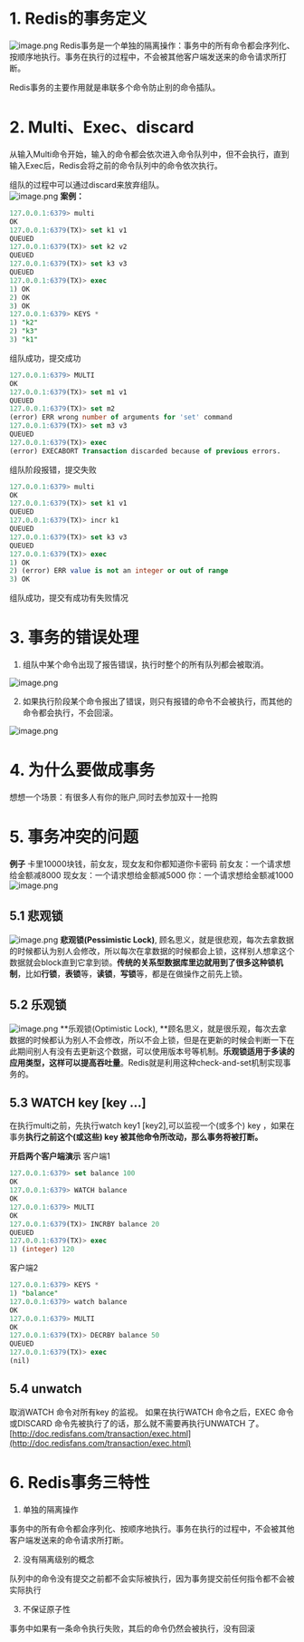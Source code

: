 # 1. Redis的事务定义
![image.png](https://cdn.nlark.com/yuque/0/2022/png/25452040/1645104099891-8255eaf8-b069-40c2-960f-7ac357f4c773.png#clientId=u3c9fde91-a409-4&crop=0&crop=0&crop=1&crop=1&from=paste&height=135&id=ube7eed9c&margin=%5Bobject%20Object%5D&name=image.png&originHeight=135&originWidth=1280&originalType=binary&ratio=1&rotation=0&showTitle=false&size=519455&status=done&style=none&taskId=u703b81b1-1448-40e6-a528-8adcad8a2bb&title=&width=1280)
Redis事务是一个单独的隔离操作：事务中的所有命令都会序列化、按顺序地执行。事务在执行的过程中，不会被其他客户端发送来的命令请求所打断。

Redis事务的主要作用就是串联多个命令防止别的命令插队。

# 2. Multi、Exec、discard
从输入Multi命令开始，输入的命令都会依次进入命令队列中，但不会执行，直到输入Exec后，Redis会将之前的命令队列中的命令依次执行。

组队的过程中可以通过discard来放弃组队。  
![image.png](https://cdn.nlark.com/yuque/0/2022/png/25452040/1645104151980-194a1214-55b6-4182-ae18-247e52153f16.png#clientId=u3c9fde91-a409-4&crop=0&crop=0&crop=1&crop=1&from=paste&height=570&id=uf2e00b4e&margin=%5Bobject%20Object%5D&name=image.png&originHeight=570&originWidth=1280&originalType=binary&ratio=1&rotation=0&showTitle=false&size=2192988&status=done&style=none&taskId=u9db76d50-7ec1-4446-9e55-2519362825a&title=&width=1280)
**案例：**
```sql
127.0.0.1:6379> multi
OK
127.0.0.1:6379(TX)> set k1 v1
QUEUED
127.0.0.1:6379(TX)> set k2 v2
QUEUED
127.0.0.1:6379(TX)> set k3 v3
QUEUED
127.0.0.1:6379(TX)> exec
1) OK
2) OK
3) OK
127.0.0.1:6379> KEYS *
1) "k2"
2) "k3"
3) "k1"
```
组队成功，提交成功

```sql
127.0.0.1:6379> MULTI
OK
127.0.0.1:6379(TX)> set m1 v1
QUEUED
127.0.0.1:6379(TX)> set m2
(error) ERR wrong number of arguments for 'set' command
127.0.0.1:6379(TX)> set m3 v3
QUEUED
127.0.0.1:6379(TX)> exec
(error) EXECABORT Transaction discarded because of previous errors.
```
组队阶段报错，提交失败

```sql
127.0.0.1:6379> multi
OK
127.0.0.1:6379(TX)> set k1 v1
QUEUED
127.0.0.1:6379(TX)> incr k1
QUEUED
127.0.0.1:6379(TX)> set k3 v3
QUEUED
127.0.0.1:6379(TX)> exec
1) OK
2) (error) ERR value is not an integer or out of range
3) OK
```
组队成功，提交有成功有失败情况

# 3. 事务的错误处理

1. 组队中某个命令出现了报告错误，执行时整个的所有队列都会被取消。

![image.png](https://cdn.nlark.com/yuque/0/2022/png/25452040/1645104619746-a825dba7-55e9-4bd8-86fa-0015f7b0f1f4.png#clientId=u3c9fde91-a409-4&crop=0&crop=0&crop=1&crop=1&from=paste&height=560&id=uce2c8f13&margin=%5Bobject%20Object%5D&name=image.png&originHeight=560&originWidth=1280&originalType=binary&ratio=1&rotation=0&showTitle=false&size=2154513&status=done&style=none&taskId=u34c4bc56-a21b-4807-af6c-d56df67ca89&title=&width=1280)

2. 如果执行阶段某个命令报出了错误，则只有报错的命令不会被执行，而其他的命令都会执行，不会回滚。

![image.png](https://cdn.nlark.com/yuque/0/2022/png/25452040/1645104649806-20b830cb-f83a-4383-b8ef-8d5add6f3a2b.png#clientId=u3c9fde91-a409-4&crop=0&crop=0&crop=1&crop=1&from=paste&height=560&id=ue5efc41c&margin=%5Bobject%20Object%5D&name=image.png&originHeight=560&originWidth=1280&originalType=binary&ratio=1&rotation=0&showTitle=false&size=2154513&status=done&style=none&taskId=ua12f0aca-a860-423c-9bdd-212f46abfde&title=&width=1280)
# 4. 为什么要做成事务
想想一个场景：有很多人有你的账户,同时去参加双十一抢购
# 5. **事务冲突的问题**
**例子**
卡里10000块钱，前女友，现女友和你都知道你卡密码
前女友：一个请求想给金额减8000
现女友：一个请求想给金额减5000
你：一个请求想给金额减1000
![image.png](https://cdn.nlark.com/yuque/0/2022/png/25452040/1645104826973-b28fe76a-a069-47c4-86ae-ec2724401e3e.png#clientId=u3c9fde91-a409-4&crop=0&crop=0&crop=1&crop=1&from=paste&height=446&id=u8a6fcd78&margin=%5Bobject%20Object%5D&name=image.png&originHeight=446&originWidth=1280&originalType=binary&ratio=1&rotation=0&showTitle=false&size=1715938&status=done&style=none&taskId=u07b02e2a-ea04-4dde-9356-1fd90d01939&title=&width=1280)
## 5.1 悲观锁
![image.png](https://cdn.nlark.com/yuque/0/2022/png/25452040/1645104848548-b7e72f4a-7809-41af-8a9a-0652ae7ed233.png#clientId=u3c9fde91-a409-4&crop=0&crop=0&crop=1&crop=1&from=paste&height=352&id=uc3e0c9d2&margin=%5Bobject%20Object%5D&name=image.png&originHeight=352&originWidth=1280&originalType=binary&ratio=1&rotation=0&showTitle=false&size=1354301&status=done&style=none&taskId=u68d8c33b-9a06-4747-9d52-0d0105efc4c&title=&width=1280)
**悲观锁(Pessimistic Lock)**, 顾名思义，就是很悲观，每次去拿数据的时候都认为别人会修改，所以每次在拿数据的时候都会上锁，这样别人想拿这个数据就会block直到它拿到锁。**传统的关系型数据库里边就用到了很多这种锁机制**，比如**行锁**，**表锁**等，**读锁**，**写锁**等，都是在做操作之前先上锁。

## 5.2 乐观锁
![image.png](https://cdn.nlark.com/yuque/0/2022/png/25452040/1645104884371-adc2985a-0355-4b9e-a883-34ee2b41c3c7.png#clientId=u3c9fde91-a409-4&crop=0&crop=0&crop=1&crop=1&from=paste&height=407&id=u027431ee&margin=%5Bobject%20Object%5D&name=image.png&originHeight=407&originWidth=1280&originalType=binary&ratio=1&rotation=0&showTitle=false&size=1565886&status=done&style=none&taskId=ucdaf44fd-bf98-448e-a383-bde5c1e25a7&title=&width=1280)
**乐观锁(Optimistic Lock), **顾名思义，就是很乐观，每次去拿数据的时候都认为别人不会修改，所以不会上锁，但是在更新的时候会判断一下在此期间别人有没有去更新这个数据，可以使用版本号等机制。**乐观锁适用于多读的应用类型，这样可以提高吞吐量**。Redis就是利用这种check-and-set机制实现事务的。

## 5.3 WATCH key [key ...]
在执行multi之前，先执行watch key1 [key2],可以监视一个(或多个) key ，如果在事务**执行之前这个(或这些) key 被其他命令所改动，那么事务将被打断。**

**开启两个客户端演示**
客户端1
```sql
127.0.0.1:6379> set balance 100
OK
127.0.0.1:6379> WATCH balance
OK
127.0.0.1:6379> MULTI
OK
127.0.0.1:6379(TX)> INCRBY balance 20
QUEUED
127.0.0.1:6379(TX)> exec
1) (integer) 120
```
客户端2
```sql
127.0.0.1:6379> KEYS *
1) "balance"
127.0.0.1:6379> watch balance
OK
127.0.0.1:6379> MULTI
OK
127.0.0.1:6379(TX)> DECRBY balance 50
QUEUED
127.0.0.1:6379(TX)> exec
(nil)
```
## 5.4 unwatch
取消WATCH 命令对所有key 的监视。
如果在执行WATCH 命令之后，EXEC 命令或DISCARD 命令先被执行了的话，那么就不需要再执行UNWATCH 了。
[http://doc.redisfans.com/transaction/exec.html](http://doc.redisfans.com/transaction/exec.html)

# 6. Redis事务三特性

1. 单独的隔离操作

事务中的所有命令都会序列化、按顺序地执行。事务在执行的过程中，不会被其他客户端发送来的命令请求所打断。

2. 没有隔离级别的概念

队列中的命令没有提交之前都不会实际被执行，因为事务提交前任何指令都不会被实际执行

3. 不保证原子性

事务中如果有一条命令执行失败，其后的命令仍然会被执行，没有回滚


